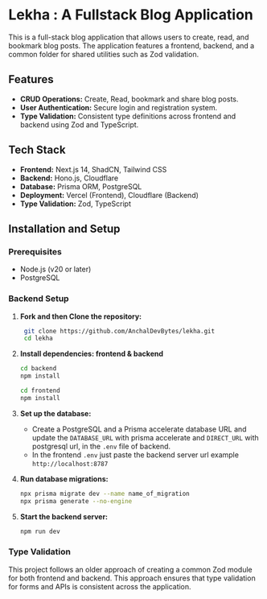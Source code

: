 # Lekha : A Fullstack Blog Application

This is a full-stack blog application that allows users to create, read, and bookmark blog posts. The application features a frontend, backend, and a common folder for shared utilities such as Zod validation.

## Features

- **CRUD Operations:** Create, Read, bookmark and share blog posts.
- **User Authentication:** Secure login and registration system.
- **Type Validation:** Consistent type definitions across frontend and backend using Zod and TypeScript.

## Tech Stack

- **Frontend:** Next.js 14, ShadCN, Tailwind CSS
- **Backend:** Hono.js, Cloudflare
- **Database:** Prisma ORM, PostgreSQL
- **Deployment:** Vercel (Frontend), Cloudflare (Backend)
- **Type Validation:** Zod, TypeScript

## Installation and Setup

### Prerequisites

- Node.js (v20 or later)
- PostgreSQL

### Backend Setup

1. **Fork and then Clone the repository:**
   ```bash
    git clone https://github.com/AnchalDevBytes/lekha.git
    cd lekha
   ```

2. **Install dependencies: frontend & backend**
   ```bash
   cd backend
   npm install

   cd frontend
   npm install
   ```

3. **Set up the database:**
   - Create a PostgreSQL and a Prisma accelerate database URL and update the `DATABASE_URL` with prisma accelerate and `DIRECT_URL` with postgresql url, in the `.env` file of backend.
   - In the frontend `.env` just paste the backend server url example `http://localhost:8787`

4. **Run database migrations:**
   ```bash
   npx prisma migrate dev --name name_of_migration
   npx prisma generate --no-engine
   ```

5. **Start the backend server:**
   ```bash
   npm run dev
   ```

### Type Validation

This project follows an older approach of creating a common Zod module for both frontend and backend. This approach ensures that type validation for forms and APIs is consistent across the application.
